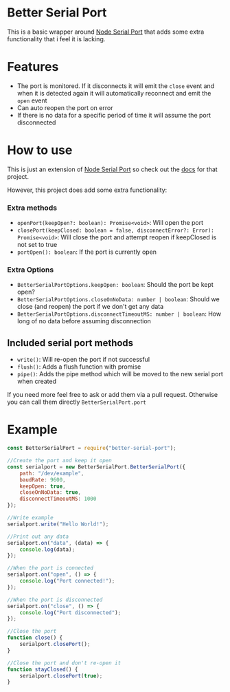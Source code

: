 # Better Serial Port
This is a basic wrapper around [Node Serial Port](https://github.com/serialport/node-serialport) that adds some extra functionality that i feel it is lacking.

# Features
* The port is monitored. If it disconnects it will emit the `close` event and when it is detected again it will automatically reconnect and emit the `open` event
* Can auto reopen the port on error
* If there is no data for a specific period of time it will assume the port disconnected

# How to use
This is just an extension of [Node Serial Port](https://github.com/serialport/node-serialport) so check out the [docs](https://serialport.io/docs/) for that project. 

However, this project does add some extra functionality:

### Extra methods
* `openPort(keepOpen?: boolean): Promise<void>`: Will open the port
* `closePort(keepClosed: boolean = false, disconnectError?: Error): Promise<void>`: Will close the port and attempt reopen if keepClosed is not set to true
* `portOpen(): boolean`: If the port is currently open

### Extra Options
* `BetterSerialPortOptions.keepOpen: boolean`: Should the port be kept open?
* `BetterSerialPortOptions.closeOnNoData: number | boolean`: Should we close (and reopen) the port if we don't get any data
* `BetterSerialPortOptions.disconnectTimeoutMS: number | boolean`: How long of no data before assuming disconnection

## Included serial port methods
* `write()`: Will re-open the port if not successful
* `flush()`: Adds a flush function with promise
* `pipe()`: Adds the pipe method which will be moved to the new serial port when created

If you need more feel free to ask or add them via a pull request. Otherwise you can call them directly `BetterSerialPort.port`

# Example
```javascript
const BetterSerialPort = require("better-serial-port");

//Create the port and keep it open
const serialport = new BetterSerialPort.BetterSerialPort({
    path: "/dev/example",
    baudRate: 9600,
    keepOpen: true,
    closeOnNoData: true,
    disconnectTimeoutMS: 1000
});

//Write example
serialport.write("Hello World!");

//Print out any data
serialport.on("data", (data) => {
    console.log(data);
});

//When the port is connected
serialport.on("open", () => {
    console.log("Port connected!");
});

//When the port is disconnected
serialport.on("close", () => {
    console.log("Port disconnected");
});

//Close the port
function close() {
    serialport.closePort();
}

//Close the port and don't re-open it
function stayClosed() {
    serialport.closePort(true);
}


```
